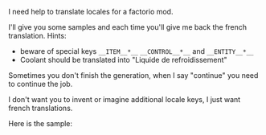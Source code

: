 I need help to translate locales for a factorio mod.

I'll give you some samples and each time you'll give me back the french translation.
Hints:

- beware of special keys `__ITEM__*__` `__CONTROL__*__` and `__ENTITY__*__`
- Coolant should be translated into "Liquide de refroidissement"

Sometimes you don't finish the generation, when I say "continue" you need to continue the job.

I don't want you to invent or imagine additional locale keys, I just want french translations.

Here is the sample:

```

```
